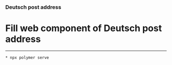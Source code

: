 ###  Deutsch post address

# Fill web component of Deutsch post address


---

    * npx polymer serve